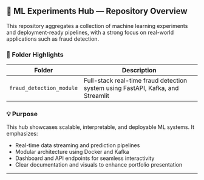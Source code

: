 ## 🧪 ML Experiments Hub — Repository Overview

This repository aggregates a collection of machine learning experiments and deployment-ready pipelines, with a strong focus on real-world applications such as fraud detection.

### 📂 Folder Highlights

| Folder                  | Description                                                             |
|------------------------|-------------------------------------------------------------------------|
| `fraud_detection_module` | Full-stack real-time fraud detection system using FastAPI, Kafka, and Streamlit |           |

### 💡 Purpose

This hub showcases scalable, interpretable, and deployable ML systems. It emphasizes:
- Real-time data streaming and prediction pipelines
- Modular architecture using Docker and Kafka
- Dashboard and API endpoints for seamless interactivity
- Clear documentation and visuals to enhance portfolio presentation

---
